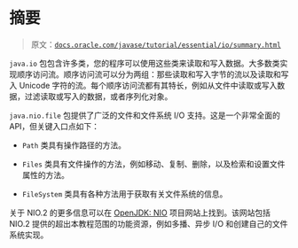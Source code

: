 # 摘要

> 原文：[`docs.oracle.com/javase/tutorial/essential/io/summary.html`](https://docs.oracle.com/javase/tutorial/essential/io/summary.html)

`java.io` 包包含许多类，您的程序可以使用这些类来读取和写入数据。大多数类实现顺序访问流。顺序访问流可以分为两组：那些读取和写入字节的流以及读取和写入 Unicode 字符的流。每个顺序访问流都有其特长，例如从文件中读取或写入数据，过滤读取或写入的数据，或者序列化对象。

`java.nio.file` 包提供了广泛的文件和文件系统 I/O 支持。这是一个非常全面的 API，但关键入口点如下：

+   `Path` 类具有操作路径的方法。

+   `Files` 类具有文件操作的方法，例如移动、复制、删除，以及检索和设置文件属性的方法。

+   `FileSystem` 类具有各种方法用于获取有关文件系统的信息。

关于 NIO.2 的更多信息可以在 [OpenJDK: NIO](http://openjdk.java.net/projects/nio/) 项目网站上找到。该网站包括 NIO.2 提供的超出本教程范围的功能资源，例如多播、异步 I/O 和创建自己的文件系统实现。
